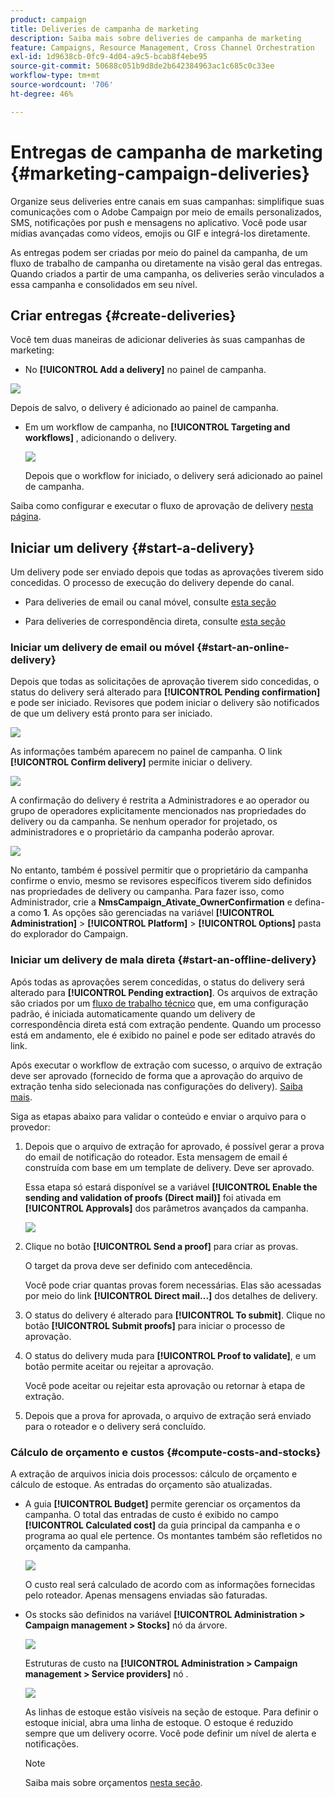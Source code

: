 ```yaml
---
product: campaign
title: Deliveries de campanha de marketing
description: Saiba mais sobre deliveries de campanha de marketing
feature: Campaigns, Resource Management, Cross Channel Orchestration
exl-id: 1d9638cb-0fc9-4d04-a9c5-bcab8f4ebe95
source-git-commit: 50688c051b9d8de2b642384963ac1c685c0c33ee
workflow-type: tm+mt
source-wordcount: '706'
ht-degree: 46%

---
```


# Entregas de campanha de marketing {#marketing-campaign-deliveries}

Organize seus deliveries entre canais em suas campanhas: simplifique suas comunicações com o Adobe Campaign por meio de emails personalizados, SMS, notificações por push e mensagens no aplicativo. Você pode usar mídias avançadas como vídeos, emojis ou GIF e integrá-los diretamente.

As entregas podem ser criadas por meio do painel da campanha, de um fluxo de trabalho de campanha ou diretamente na visão geral das entregas. Quando criados a partir de uma campanha, os deliveries serão vinculados a essa campanha e consolidados em seu nível.

## Criar entregas {#create-deliveries}

Você tem duas maneiras de adicionar deliveries às suas campanhas de marketing:

* No **[!UICONTROL Add a delivery]** no painel de campanha.

![](assets/campaign_op_add_delivery.png)

Depois de salvo, o delivery é adicionado ao painel de campanha.

* Em um workflow de campanha, no **[!UICONTROL Targeting and workflows]** , adicionando o delivery.

   ![](assets/campaign-wf-delivery.png)

   Depois que o workflow for iniciado, o delivery será adicionado ao painel de campanha.

Saiba como configurar e executar o fluxo de aprovação de delivery [nesta página](marketing-campaign-approval.md).

## Iniciar um delivery {#start-a-delivery}

Um delivery pode ser enviado depois que todas as aprovações tiverem sido concedidas. O processo de execução do delivery depende do canal.

* Para deliveries de email ou canal móvel, consulte [esta seção](#start-an-online-delivery)

* Para deliveries de correspondência direta, consulte [esta seção](#start-an-offline-delivery)

### Iniciar um delivery de email ou móvel {#start-an-online-delivery}

Depois que todas as solicitações de aprovação tiverem sido concedidas, o status do delivery será alterado para **[!UICONTROL Pending confirmation]** e pode ser iniciado. Revisores que podem iniciar o delivery são notificados de que um delivery está pronto para ser iniciado.

![](assets/confirm-delivery.png)

As informações também aparecem no painel de campanha. O link **[!UICONTROL Confirm delivery]** permite iniciar o delivery.

![](assets/confirm-delivery-from-dashboard.png)

A confirmação do delivery é restrita a Administradores e ao operador ou grupo de operadores explicitamente mencionados nas propriedades do delivery ou da campanha. Se nenhum operador for projetado, os administradores e o proprietário da campanha poderão aprovar.

![](assets/select-delivery-reviewers.png)

No entanto, também é possível permitir que o proprietário da campanha confirme o envio, mesmo se revisores específicos tiverem sido definidos nas propriedades de delivery ou campanha. Para fazer isso, como Administrador, crie a **NmsCampaign_Ativate_OwnerConfirmation** e defina-a como **1**. As opções são gerenciadas na variável **[!UICONTROL Administration]** > **[!UICONTROL Platform]** > **[!UICONTROL Options]** pasta do explorador do Campaign.


### Iniciar um delivery de mala direta {#start-an-offline-delivery}

Após todas as aprovações serem concedidas, o status do delivery será alterado para **[!UICONTROL Pending extraction]**. Os arquivos de extração são criados por um [fluxo de trabalho técnico](../workflow/technical-workflows.md) que, em uma configuração padrão, é iniciada automaticamente quando um delivery de correspondência direta está com extração pendente. Quando um processo está em andamento, ele é exibido no painel e pode ser editado através do link.

Após executar o workflow de extração com sucesso, o arquivo de extração deve ser aprovado (fornecido de forma que a aprovação do arquivo de extração tenha sido selecionada nas configurações do delivery). [Saiba mais](marketing-campaign-approval.md#approving-an-extraction-file).

Siga as etapas abaixo para validar o conteúdo e enviar o arquivo para o provedor:

1. Depois que o arquivo de extração for aprovado, é possível gerar a prova do email de notificação do roteador. Esta mensagem de email é construída com base em um template de delivery. Deve ser aprovado.

   Essa etapa só estará disponível se a variável **[!UICONTROL Enable the sending and validation of proofs (Direct mail)]** foi ativada em **[!UICONTROL Approvals]** dos parâmetros avançados da campanha.

   ![](assets/enable-proof-validation.png)

1. Clique no botão **[!UICONTROL Send a proof]** para criar as provas.

   O target da prova deve ser definido com antecedência.

   Você pode criar quantas provas forem necessárias. Elas são acessadas por meio do link **[!UICONTROL Direct mail...]** dos detalhes de delivery.

1. O status do delivery é alterado para **[!UICONTROL To submit]**. Clique no botão **[!UICONTROL Submit proofs]** para iniciar o processo de aprovação.

1. O status do delivery muda para **[!UICONTROL Proof to validate]**, e um botão permite aceitar ou rejeitar a aprovação.

   Você pode aceitar ou rejeitar esta aprovação ou retornar à etapa de extração.

1. Depois que a prova for aprovada, o arquivo de extração será enviado para o roteador e o delivery será concluído.

### Cálculo de orçamento e custos {#compute-costs-and-stocks}

A extração de arquivos inicia dois processos: cálculo de orçamento e cálculo de estoque. As entradas do orçamento são atualizadas.

* A guia **[!UICONTROL Budget]** permite gerenciar os orçamentos da campanha. O total das entradas de custo é exibido no campo **[!UICONTROL Calculated cost]** da guia principal da campanha e o programa ao qual ele pertence. Os montantes também são refletidos no orçamento da campanha.

   ![](assets/campaign-budget-tab.png)

   O custo real será calculado de acordo com as informações fornecidas pelo roteador. Apenas mensagens enviadas são faturadas.

* Os stocks são definidos na variável **[!UICONTROL Administration > Campaign management > Stocks]** nó da árvore.

   ![](assets/campaign-stocks.png)

   Estruturas de custo na **[!UICONTROL Administration > Campaign management > Service providers]** nó .

   ![](assets/campaign-service-providers.png)

   As linhas de estoque estão visíveis na seção de estoque. Para definir o estoque inicial, abra uma linha de estoque. O estoque é reduzido sempre que um delivery ocorre. Você pode definir um nível de alerta e notificações.


   >[!NOTE]
   >
   >Saiba mais sobre orçamentos [nesta seção](providers--stocks-and-budgets.md).
